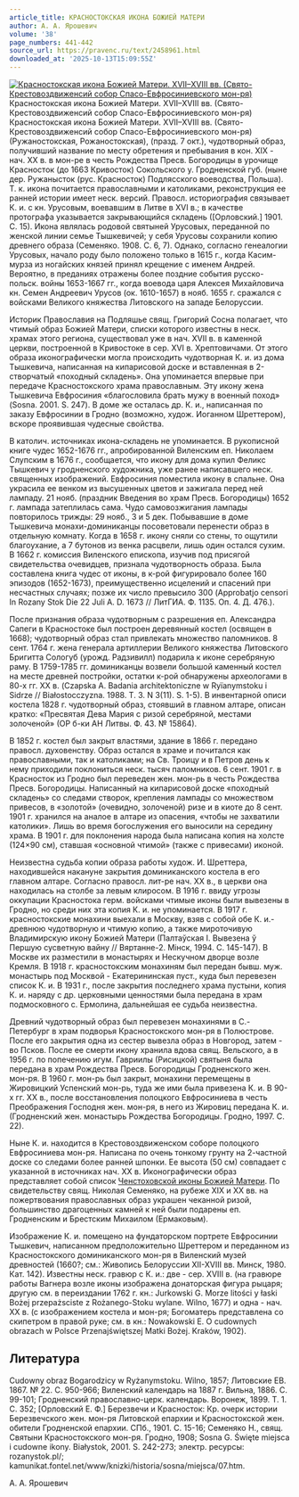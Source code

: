 ```yaml
---
article_title: КРАСНОСТОКСКАЯ ИКОНА БОЖИЕЙ МАТЕРИ
author: А. А. Ярошевич
volume: '38'
page_numbers: 441-442
source_url: https://pravenc.ru/text/2458961.html
downloaded_at: '2025-10-13T15:09:55Z'
---
```


[![Красностокская икона Божией Матери. XVII–XVIII вв. (Свято-Крестовоздвиженсий собор Спасо-Евфросиниевского мон-ря)](https://pravenc.ru/data/2019/08/11/1236501325/i200.jpg "Кликните для увеличения картинки")](https://pravenc.ru/data/2019/08/11/1236501325/i400.jpg)Красностокская икона Божией Матери. XVII–XVIII вв. (Свято-Крестовоздвиженсий собор Спасо-Евфросиниевского мон-ря)  
Красностокская икона Божией Матери. XVII–XVIII вв. (Свято-Крестовоздвиженсий собор Спасо-Евфросиниевского мон-ря)(Ружаностокская, Рожаностокская), (празд. 7 окт.), чудотворный образ, получивший название по месту обретения и пребывания в кон. XIX - нач. XX в. в мон-ре в честь Рождества Пресв. Богородицы в урочище Красносток (до 1663 Кривосток) Сокольского у. Гродненской губ. (ныне дер. Ружанысток (рус. Красносток) Подляcского воеводства, Польша). Т. к. икона почитается православными и католиками, реконструкция ее ранней истории имеет неск. версий. Правосл. историография связывает К. и. с кн. Урусовым, воевавшим в Литве в XVI в.; в качестве протографа указывается закрывающийся складень ([Орловский.] 1901. С. 15). Икона являлась родовой святыней Урусовых, переданной по женской линии семье Тышкевичей; у себя Урусовы сохранили копию древнего образа (Семеняко. 1908. С. 6, 7). Однако, согласно генеалогии Урусовых, начало роду было положено только в 1615 г., когда Касим-мурза из ногайских князей принял крещение с именем Андрей. Вероятно, в преданиях отражены более поздние события русско-польск. войны 1653-1667 гг., когда воевода царя Алексея Михайловича кн. Семен Андреевич Урусов (ок. 1610-1657) в нояб. 1655 г. сражался с войсками Великого княжества Литовского на западе Белоруссии.

Историк Православия на Подляшье свящ. Григорий Сосна полагает, что чтимый образ Божией Матери, списки которого известны в неск. храмах этого региона, существовал уже в нач. XVII в. в каменной церкви, построенной в Кривостоке в сер. XVI в. Хрептовичами. От этого образа иконографически могла происходить чудотворная К. и. из дома Тышкевича, написанная на кипарисовой доске и вставленная в 2-створчатый «походный складень». Она упоминается впервые при передаче Красностокского храма православным. Эту икону жена Тышкевича Евфросиния «благословила брать мужу в военный поход» (Sosna. 2001. S. 247). В доме же осталась др. К. и., написанная по заказу Евфросинии в Гродно (возможно, худож. Иоганном Шреттером), вскоре проявившая чудесные свойства.

В католич. источниках икона-складень не упоминается. В рукописной книге чудес 1652-1676 гг., апробированной Виленским еп. Николаем Слупским в 1676 г., сообщается, что икону для дома купил Феликс Тышкевич у гродненского художника, уже ранее написавшего неск. священных изображений. Евфросиния поместила икону в спальне. Она украсила ее венком из высушенных цветов и зажигала перед ней лампаду. 21 нояб. (праздник Введения во храм Пресв. Богородицы) 1652 г. лампада затеплилась сама. Чудо самовозжигания лампады повторилось трижды: 29 нояб., 3 и 5 дек. Побывавшие в доме Тышкевича монахи-доминиканцы посоветовали перенести образ в отдельную комнату. Когда в 1658 г. икону сняли со стены, то ощутили благоухание, а 7 бутонов из венка расцвели, лишь один остался сухим. В 1662 г. комиссия Виленского епископа, изучив под присягой свидетельства очевидцев, признала чудотворность образа. Была составлена книга чудес от иконы, в к-рой фигурировало более 160 эпизодов (1652-1673), преимущественно исцелений и спасений при несчастных случаях; позже их число превысило 300 (Approbatjo censori In Rozany Stok Die 22 Juli A. D. 1673 // ЛитГИА. Ф. 1135. Оп. 4. Д. 476.).

После признания образа чудотворным с разрешения еп. Александра Сапеги в Красностоке был построен деревянный костел (освящен в 1668); чудотворный образ стал привлекать множество паломников. 8 сент. 1764 г. жена генерала артиллерии Великого княжества Литовского Бригитта Сологуб (урожд. Радзивилл) подарила к иконе серебряную раму. В 1759-1785 гг. доминиканцы возвели большой каменный костел на месте древней постройки, остатки к-рой обнаружены археологами в 80-х гг. XX в. (Czapska A. Badania architektoniczne w Rуïanymstoku i Sidrze // Białostocczyzna. 1988. Т. 3. N 3(11). S. 1-5). В инвентарной описи костела 1828 г. чудотворный образ, стоявший в главном алтаре, описан кратко: «Пресвятая Дева Мария с ризой серебряной, местами золоченой» (ОР б-ки АН Литвы. Ф. 43. № 15864).

В 1852 г. костел был закрыт властями, здание в 1866 г. передано правосл. духовенству. Образ остался в храме и почитался как православными, так и католиками; на Св. Троицу и в Петров день к нему приходили поклониться неск. тысяч паломников. 6 сент. 1901 г. в Красносток из Гродно был переведен жен. мон-рь в честь Рождества Пресв. Богородицы. Написанный на кипарисовой доске «походный складень» со следами створок, крепления лампады со множеством привесов, в «золотой» (очевидно, золоченой) ризе и в киоте до 8 сент. 1901 г. хранился на аналое в алтаре из опасения, «чтобы не захватили католики». Лишь во время богослужения его выносили на середину храма. В 1901 г. для поклонения народа была написана копия на холсте (124×90 см), ставшая «основной чтимой» (также с привесами) иконой.

Неизвестна судьба копии образа работы худож. И. Шреттера, находившейся накануне закрытия доминиканского костела в его главном алтаре. Согласно правосл. лит-ре нач. XX в., в церкви она находилась на столбе за левым клиросом. В 1916 г. ввиду угрозы оккупации Красностока герм. войсками чтимые иконы были вывезены в Гродно, но среди них эта копия К. и. не упоминается. В 1917 г. красностокские монахини выехали в Москву, взяв с собой обе К. и.- древнюю чудотворную и чтимую копию, а также мироточивую Владимирскую икону Божией Матери (Палтаўская I. Вывезена ў Першую сусветную вайну // Вяртанне-2. Мiнск, 1994. С. 145-147). В Москве их разместили в монастырях и Нескучном дворце возле Кремля. В 1918 г. красностокским монахиням был передан бывш. муж. монастырь под Москвой - Екатерининская пуст., куда был перевезен список К. и. В 1931 г., после закрытия последнего храма пустыни, копия К. и. наряду с др. церковными ценностями была передана в храм подмосковного с. Ермолина, дальнейшая ее судьба неизвестна.

Древний чудотворный образ был перевезен монахинями в С.-Петербург в храм подворья Красностокского мон-ря в Полюстрове. После его закрытия одна из сестер вывезла образ в Новгород, затем - во Псков. После ее смерти икону хранила вдова свящ. Вельского, а в 1956 г. по попечению игум. Гавриилы (Рисицкой) святыня была передана в храм Рождества Пресв. Богородицы Гродненского жен. мон-ря. В 1960 г. мон-рь был закрыт, монахини перемещены в Жировицкий Успенский мон-рь, туда же ими была привезена К. и. В 90-х гг. XX в., после восстановления полоцкого Евфросиниева в честь Преображения Господня жен. мон-ря, в него из Жировиц передана К. и. (Гродненский жен. монастырь Рождества Богородицы. Гродно, 1997. С. 22).

Ныне К. и. находится в Крестовоздвиженском соборе полоцкого Евфросиниева мон-ря. Написана по очень тонкому грунту на 2-частной доске со следами более ранней шпонки. Ее высота (50 см) совпадает с указанной в источниках нач. XX в. Иконографически образ представляет собой список [Ченстоховской иконы Божией Матери](<https://pravenc.ru/text/Ченстоховской иконы Божией Матери.html>). По свидетельству свящ. Николая Семеняко, на рубеже XIX и XX вв. на пожертвования православных образ украшен чеканной ризой, большинство драгоценных камней к ней были подарены еп. Гродненским и Брестским Михаилом (Ермаковым).

Изображение К. и. помещено на фундаторском портрете Евфросинии Тышкевич, написанном предположительно Шреттером и переданном из Красностокского доминиканского мон-ря в Виленский музей древностей (1660?; см.: Живопись Белоруссии XII-XVIII вв. Минск, 1980. Кат. 142). Известны неск. гравюр с К. и.: две - сер. XVIII в. (на гравюре работы Вагнера возле иконы изображена донаторская фигура рыцаря; другую см. в переиздании 1762 г. кн.: Jurkowski G. Morze litości y łaski Bożej przepażsciste z Rożanego-Stoku wylane. Wilno, 1677) и одна - нач. XX в. (с изображением костела и мон-ря; Богоматерь представлена со скипетром в правой руке; см. в кн.: Nowakowski E. O cudownych obrazach w Polsce Przenajświętszej Matki Bożej. Kraków, 1902).

## Литература

Cudowny obraz Bogarodzicy w Ryżanymstoku. Wilno, 1857; Литовские ЕВ. 1867. № 22. С. 950-966; Виленский календарь на 1887 г. Вильна, 1886. С. 99-101; Гродненский православно-церк. календарь. Воронеж, 1899. Т. 1. С. 352; [Орловский Е. Ф.] Березвечи и Красносток: Кр. очерк истории Березвечского жен. мон-ря Литовской епархии и Красностокской жен. обители Гродненской епархии. СПб., 1901. С. 15-16; Семеняко Н., свящ. Святыни Красностокского мон-ря. Гродно, 1908; Sosna G. Święte miejsca i cudowne ikony. Białystok, 2001. S. 242-273; электр. ресурсы: rozanystok.pl/; kamunikat.fontel.net/www/knizki/historia/sosna/miejsca/07.htm.

А. А. Ярошевич
